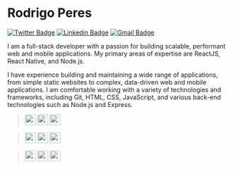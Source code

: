 # Rodrigo Peres

[![Twitter Badge](https://img.shields.io/badge/-@rodrigo.svg-00875f?style=flat-square&labelColor=00875f&logo=instagram&logoColor=white&link=https://www.instagram.com/rodrigo.svg)](https://www.instagram.com/rodrigo.svg) 
[![Linkedin Badge](https://img.shields.io/badge/-Rodrigo%20Peres-00875f?style=flat-square&logo=Linkedin&logoColor=white&link=https://www.linkedin.com/in/roperes98/)](https://www.linkedin.com/in/roperes98/) 
[![Gmail Badge](https://img.shields.io/badge/-roperes98@gmail.com-00875f?style=flat-square&logo=Gmail&logoColor=white&link=mailto:roperes98@gmail.com)](mailto:diego.schell.f@gmail.com)

I am a full-stack developer with a passion for building scalable, performant web and mobile applications. My primary areas of expertise are ReactJS, React Native, and Node.js.

I have experience building and maintaining a wide range of applications, from simple static websites to complex, data-driven web and mobile applications. I am comfortable working with a variety of technologies and frameworks, including Git, HTML, CSS, JavaScript, and various back-end technologies such as Node.js and Express.


> <img src="https://appmasters.io/static/react-47ce6e77f039020ee2e76a10c1e988e9.png" width="24">
> <img src="https://appmasters.io/static/react-47ce6e77f039020ee2e76a10c1e988e9.png" width="24">
> <img src="https://appmasters.io/static/26cc95f255ccb936d154b43614f61602/acf26/typescript-logo.webp" width="24">

> <img src="https://upload.wikimedia.org/wikipedia/commons/thumb/6/61/HTML5_logo_and_wordmark.svg/1200px-HTML5_logo_and_wordmark.svg.png" width="24">
> <img src="https://dmw.cuiaba.br/wp-content/uploads/2020/06/CSS.3.png" width="24">
> <img src="https://www.dialhost.com.br/blog/wp-content/uploads/2019/09/javascript_logo.png" width="24">

> <img src="https://blog.4linux.com.br/wp-content/uploads/2018/03/Curso-de-Banco-de-Dados-NoSQL.png" width="24">
> <img src="https://miro.medium.com/max/383/1*co_1qORNdM0PI1nvCp7Iig.png" width="24">
> <img src="https://d2eip9sf3oo6c2.cloudfront.net/tags/images/000/000/256/full/nodejslogo.png" width="24">


<!-- ## Site
https://roperes98.github.io

⠀ -->
